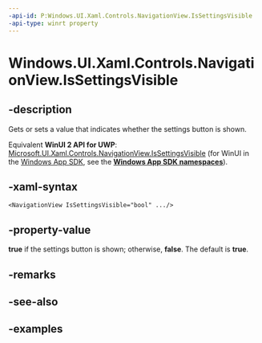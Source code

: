 ```yaml
---
-api-id: P:Windows.UI.Xaml.Controls.NavigationView.IsSettingsVisible
-api-type: winrt property
---
```


<!-- Property syntax.
public bool IsSettingsVisible { get;  set; }
-->

# Windows.UI.Xaml.Controls.NavigationView.IsSettingsVisible

## -description

Gets or sets a value that indicates whether the settings button is shown.

Equivalent **WinUI 2 API for UWP**: [Microsoft.UI.Xaml.Controls.NavigationView.IsSettingsVisible](/windows/winui/api/microsoft.ui.xaml.controls.navigationview.issettingsvisible) (for WinUI in the [Windows App SDK](/windows/apps/windows-app-sdk/), see the **[Windows App SDK namespaces](/windows/windows-app-sdk/api/winrt/)**).

## -xaml-syntax

```xaml
<NavigationView IsSettingsVisible="bool" .../>
```

## -property-value

**true** if the settings button is shown; otherwise, **false**. The default is **true**.

## -remarks

## -see-also

## -examples

